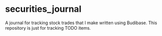 # securities_journal
A journal for tracking stock trades that I make written using Budibase. This repository is just for tracking TODO items.
